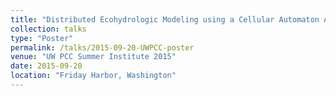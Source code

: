 ```yaml
---
title: "Distributed Ecohydrologic Modeling using a Cellular Automaton Approach in the Landlab Modeling Framework."
collection: talks
type: "Poster"
permalink: /talks/2015-09-20-UWPCC-poster
venue: "UW PCC Summer Institute 2015"
date: 2015-09-20
location: "Friday Harbor, Washington"
---
```



